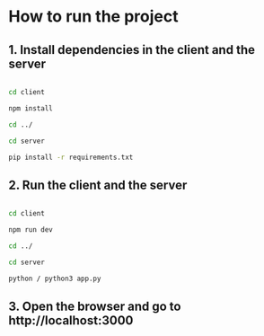 # How to run the project

## 1. Install dependencies in the client and the server

```bash

cd client

npm install

cd ../

cd server

pip install -r requirements.txt

```

## 2. Run the client and the server

```bash

cd client

npm run dev

cd ../

cd server

python / python3 app.py

```

## 3. Open the browser and go to http://localhost:3000
